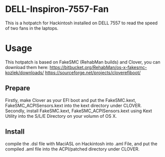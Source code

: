 # DELL-Inspiron-7557-Fan
This is a hotpatch for Hackintosh installed on DELL 7557 to read the speed of two fans in the laptops.
# Usage
This hotpatch is based on FakeSMC (RehabMan builds) and Clover, you can download them here:
https://bitbucket.org/RehabMan/os-x-fakesmc-kozlek/downloads/
https://sourceforge.net/projects/cloverefiboot/
## Prepare
Firstly, make Clover as your EFI boot and put the FakeSMC.kext, FakeSMC_ACPISensors.kext into the kext directory under CLOVER.
Secondly, install FakeSMC.kext, FakeSMC_ACPISensors.kext using Kext Utility into the S/L/E Directory on your volumn of OS X.
## Install
compile the .dsl file with MaciASL on Hackintosh into .aml File, and put the compiled .aml file into the ACPI/patched directory under CLOVER.
